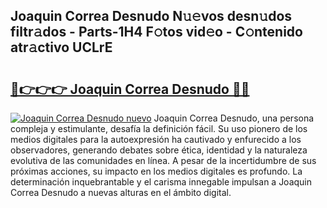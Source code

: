 ## Joaquin Correa Desnudo N𝚞𝚎vos desn𝚞dos filtr𝚊dos - Parts-1H4 F𝚘tos vid𝚎o - C𝚘ntenido atr𝚊ctivo UCLrE

# <h2><a href="http://mb628w0.tromn.icu/?c=Joaquin+Correa+Desnudo">🔗👉👉👉 Joaquin Correa Desnudo 🔗🔗</a></h2>

[![Joaquin Correa Desnudo nuevo](https://i.imgur.com/pEAQMta.gif)](http://mb628w0.tromn.icu/?c=Joaquin+Correa+Desnudo)
Joaquin Correa Desnudo, una persona compleja y estimulante, desafía la definición fácil. Su uso pionero de los medios digitales para la autoexpresión ha cautivado y enfurecido a los observadores, generando debates sobre ética, identidad y la naturaleza evolutiva de las comunidades en línea. A pesar de la incertidumbre de sus próximas acciones, su impacto en los medios digitales es profundo. La determinación inquebrantable y el carisma innegable impulsan a Joaquin Correa Desnudo a nuevas alturas en el ámbito digital.
